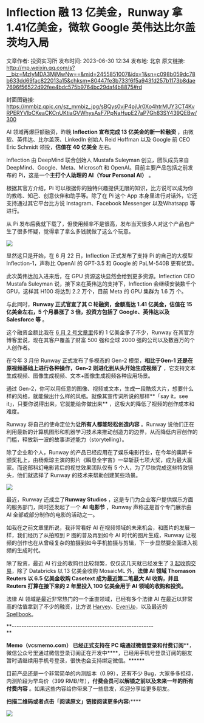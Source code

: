 # Inflection 融 13 亿美金，Runway 拿1.41亿美金，微软 Google 英伟达比尔盖茨均入局

文章作者: 投资实习所
发布时间: 2023-06-30 12:34
发布地: 北京
原文链接: http://mp.weixin.qq.com/s?__biz=MzIyMDA3MjMwNw==&mid=2455851007&idx=1&sn=c098b059dc78b633dd69fac822013a15&chksm=80447fe3b733f6f5a943fd257b1173b8dae7696f56522d92fee4bdc575b9764bc29daf4b8875#rd

封面图链接: https://mmbiz.qpic.cn/sz_mmbiz_jpg/sBQys0vjP4pjUr0Xo4htrMUY3CT4KvRPERYVlbCKeaCKCnUKtiaGVWhysAsF7PpNaHupE27aP7Gh83SY439QEBw/300

AI 领域再爆巨额融资，昨晚 **Inflection 宣布完成 13 亿美金的新一轮融资** ，由微软、英伟达、比尔盖茨、LinkedIn 创始人
Reid Hoffman 以及 Google 前 CEO Eric Schmidt 领投，**估值在 40 亿美金** 左右。

Inflection 由 DeepMind 联合创始人 Mustafa Suleyman 创立，团队成员来自
DeepMind、Google、Meta、Microsoft 和 OpenAI。目前主要产品包括之前发布的 Pi，这是一个**主打个人助理的 AI（Your
Personal AI）** 。

根据其官方介绍，Pi 可以根据你的独特兴趣提供无限的知识，比方说可以成为你的教练、知己、创意伙伴和助手等。除了在 Pi 这个 App
本身里进行对话外，它还支持通过其它平台比方说 Instagram、Facebook Messenger 以及Whatsapp 等进行。

从 Pi 发布后我就下载了，但使用频率不是很高，发布当天很多人对这个产品也产生了很多怀疑，觉得拿了拿么多钱就做了这么个玩意。

![](https://mmbiz.qpic.cn/sz_mmbiz_jpg/sBQys0vjP4pjUr0Xo4htrMUY3CT4KvRP9HCUiccM1NYWC7AXsfT9qBGdmxm1ur8Gdc6K3cdiboUTKz2xlzArJXlQ/640?wx_fmt=jpeg)

显然这只是开始，在 6 月 22 日，Inflection 正式发布了支持 Pi 的自己的大模型 Inflection-1，声称比 OpenAI 的
GPT-3.5 和 Google 的 PaLM-540B 更有优势。

此次英伟达加入进来后，在 GPU 资源这块显然会给到更多资源。Inflection CEO Mustafa Suleyman
说，接下来在英伟达的支持下，Inflection 会继续安装数千个 GPU，这样其 H100 将达到 2.2 万个，目前 Meta 的 GPU 集群为
1.6 万 个。

与此同时，**Runway 正式官宣了其 C 轮融资，金额高达 1.41 亿美金，估值在 15 亿美金左右，5 个月暴涨了 3 倍，投资方包括了
Google、英伟达以及 Salesforce 等** 。

这个融资金额比我在 [6 月 2
号文章里](http://mp.weixin.qq.com/s?__biz=MzIyMDA3MjMwNw==&mid=2455850812&idx=1&sn=5fd46e8b342d4c6e0e1cbea80d247f6e&chksm=80447f20b733f6361265e46f032b7ec146dd1b86f05fe2c73bbeb0c73afc035e5cc0586cdd76&scene=21#wechat_redirect)传的
1 亿美金多了不少，Runway 在其官方博客里说，现在其客户覆盖了财富 500 强和全球 2000 强的公司以及数百万的个人创作者。

在今年 3 月份 Runway 正式发布了多模态的 Gen-2 模型，**相比于Gen-1 还是在原视频基础上进行各种操作，Gen-2
则进化到从头开始生成视频了** ，它支持文本生成视频、图像生成视频、文本+图像生成视频各种应用场景。

通过 Gen-2，你可以用任意的图像、视频或文本，生成一段酷炫大片，想要什么样的风格，就能做出什么样的风格。就像其宣传词所说的那样**「say it，see
it」，只要你说得出来，它就能给你做出来** ，这极大的降低了视频的创作成本和难度。

Runway 将自己的使命定位为**让所有人都能轻松创造内容** 。Runway
说他们正在利用最新的计算机图形和机器学习技术来推动创造力的边界，从而降低内容创作的门槛，释放新一波的故事讲述能力（storytelling）。

除了企业和个人，Runway
的产品已经应用在了娱乐电影行业，在今年的奥斯卡颁奖礼上，由杨紫琼主演的影片《瞬息全宇宙》一举斩获七项大奖，成为最大赢家。而这部科幻电影背后的视觉效果团队仅有
5 个人，为了尽快完成这些特效镜头，他们就选择了 Runway 的技术来帮助创建某些场景。

![](https://mmbiz.qpic.cn/sz_mmbiz_jpg/sBQys0vjP4pjUr0Xo4htrMUY3CT4KvRPdAkzpRlwq2nGvhVFjYuiaJttdVKkfwQFzMhPPJw5ee8GadFOAF2ia4Kg/640?wx_fmt=jpeg)

最近，Runway 还成立了**Runway Studios** ，这是专门为企业客户提供娱乐方面的服务部门，同时还发起了一个 **AI 电影节**
，Runway 声称这是首个专门展示由 AI 全部或部分制作的电影的活动之一。

如我在之前文章里所说，我非常看好 AI 在视频领域的未来机会，和图片的发展一样，我们经历了从拍照到 P 图的普及再到如今 AI 时代的图片生成，Runway
让视频的创作也在从曾经复杂的拍摄到如今手机拍摄与剪辑，下一步显然要全面进入视频的生成时代。

除了投资，最近 AI 行业的收购也比较频繁，仅仅这几天就已经发生了 [3
起收购交易](http://mp.weixin.qq.com/s?__biz=MzIyMDA3MjMwNw==&mid=2455850984&idx=1&sn=73f82841618b7e863453e96f0313c077&chksm=80447ff4b733f6e245794420d7fc80ecf0ae1ba746a0dc784789c33ce1e21e01b0791adab273&scene=21#wechat_redirect)，除了
Databricks 以 13 亿美金收购 MosaicML 外，**法律 AI 领域 Thomason Reuters 以 6.5 亿美金收购
Casetext 成为最近第二笔最大 AI 收购，并且Reuters 打算在接下来的 2 年里投入 100 亿美金用于 AI 领域的收购和投资。**  
  
法律 AI 领域是最近非常热门的一个垂直领域，已经有多个法律 AI 在最近以非常高的估值拿到了不少的融资，比方说
[Harvey](http://mp.weixin.qq.com/s?__biz=MzIyMDA3MjMwNw==&mid=2455850683&idx=1&sn=faf180c251a383821fe092103007ce67&chksm=80447ea7b733f7b13073cac1423de8a2929d4cf88f7c43fe9be329aa6a25d2862b538c772c59&scene=21#wechat_redirect)、[EvenUp](http://mp.weixin.qq.com/s?__biz=MzIyMDA3MjMwNw==&mid=2455850625&idx=1&sn=44761a181dbe9bc63f05c7150c799b91&chksm=80447e9db733f78b91684926a36aca266310d242fbcc35b66d44398908e634033ee568bf1b72&scene=21#wechat_redirect)，以及最近的
[Spellbook](http://mp.weixin.qq.com/s?__biz=MzIyMDA3MjMwNw==&mid=2455850984&idx=1&sn=73f82841618b7e863453e96f0313c077&chksm=80447ff4b733f6e245794420d7fc80ecf0ae1ba746a0dc784789c33ce1e21e01b0791adab273&scene=21#wechat_redirect)。

**\----------------------------------------------------------  
**

******Memo（vcsmemo.com） 已经正式****支持****在 PC
端通过微信登录和付费订阅****，微信公众号里通过微信登录订阅正在开发中****，已经用手机号登录订阅的朋友暂时请继续用手机号登录，很快也会支持绑定微信。******

  
目前产品还是一个非常简单的内测版本（0.99），还有不少 Bug，大家多多担待，内测阶段为早鸟价（399
RMB/年），**付费会员可以解锁之前以及未来一年的所有付费内容** 。如果这些内容给你带来了一些启发，欢迎分享给更多朋友。

**扫描二维码或者点击「阅读原文」链接阅读更多内容:******

![](https://mmbiz.qpic.cn/sz_mmbiz_png/sBQys0vjP4pjUr0Xo4htrMUY3CT4KvRPvl21jq7IIcHX496uvVANwtukQ6SMIiaxDicBiajOZjDVs94ZUTYrRXv5g/640?wx_fmt=png)

